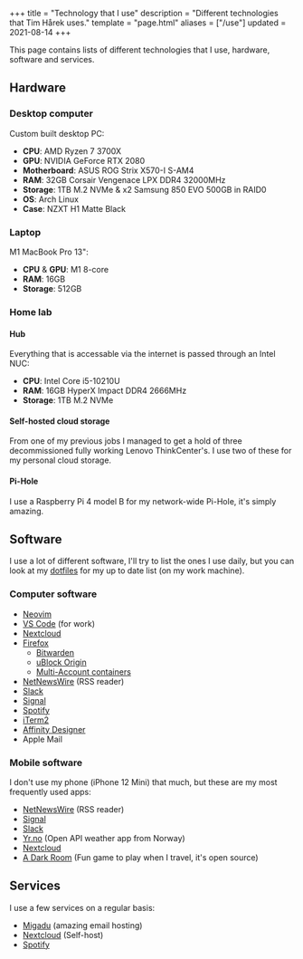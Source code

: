 +++
title = "Technology that I use"
description = "Different technologies that Tim Hårek uses."
template = "page.html"
aliases = ["/use"]
updated = 2021-08-14
+++

This page contains lists of different technologies that I use, hardware, software and services.

## Hardware

### Desktop computer

Custom built desktop PC:

- **CPU**: AMD Ryzen 7 3700X
- **GPU**: NVIDIA GeForce RTX 2080
- **Motherboard**: ASUS ROG Strix X570-I S-AM4
- **RAM**: 32GB Corsair Vengenace LPX DDR4 32000MHz
- **Storage**: 1TB M.2 NVMe & x2 Samsung 850 EVO 500GB in RAID0
- **OS**: Arch Linux
- **Case**: NZXT H1 Matte Black


### Laptop 

M1 MacBook Pro 13":
- **CPU** & **GPU**: M1 8-core
- **RAM**: 16GB
- **Storage**: 512GB


### Home lab

#### Hub

Everything that is accessable via the internet is passed through an Intel NUC:

- **CPU**: Intel Core i5-10210U
- **RAM**: 16GB HyperX Impact DDR4 2666MHz
- **Storage**: 1TB M.2 NVMe

#### Self-hosted cloud storage

From one of my previous jobs I managed to get a hold of three decommissioned fully working Lenovo ThinkCenter's. I use two of these for my personal cloud storage.


#### Pi-Hole

I use a Raspberry Pi 4 model B for my network-wide Pi-Hole, it's simply amazing.

## Software

I use a lot of different software, I'll try to list the ones I use daily, but you can look at my [dotfiles](https://github.com/timharek/dotfiles/blob/main/homebrew/casks) for my up to date list (on my work machine).

### Computer software

- [Neovim][neovim]
- [VS Code][vscode] (for work)
- [Nextcloud][nextcloud]
- [Firefox][firefox]
  - [Bitwarden][bitwarden]
  - [uBlock Origin][ublock]
  - [Multi-Account containers][containers]
- [NetNewsWire][netnewswire] (RSS reader)
- [Slack][slack]
- [Signal][signal]
- [Spotify][spotify]
- [iTerm2][iterm2]
- [Affinity Designer][affinity]
- Apple Mail


### Mobile software

I don't use my phone (iPhone 12 Mini) that much, but these are my most frequently used apps:

- [NetNewsWire][netnewswire] (RSS reader)
- [Signal][signal]
- [Slack][slack]
- [Yr.no][yr] (Open API weather app from Norway)
- [Nextcloud][nextcloud]
- [A Dark Room][darkroom] (Fun game to play when I travel, it's open source)

## Services

I use a few services on a regular basis:

- [Migadu][migadu] (amazing email hosting)
- [Nextcloud][nextcloud] (Self-host)
- [Spotify][spotify]


[neovim]: https://neovim.io/
[vscode]: https://github.com/Microsoft/vscode
[nextcloud]: https://nextcloud.com/
[firefox]: https://firefox.com
[bitwarden]: https://bitwarden.com
[ublock]: https://ublockorigin.com/
[containers]:https://addons.mozilla.org/en-US/firefox/addon/multi-account-containers/
[netnewswire]: https://netnewswire.com/
[slack]: https://slack.com
[signal]: https://signal.org/
[spotify]: https://spotify.com
[iterm2]: https://iterm2.com/ 
[affinity]: https://affinity.serif.com/en-us/designer/
[yr]: https://www.yr.no
[darkroom]: https://apps.apple.com/us/app/a-dark-room/id736683061
[migadu]: https://migadu.com
